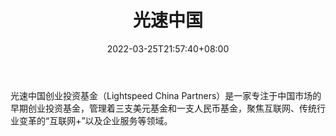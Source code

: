 ﻿---
weight: 
title: "光速中国"
description: "光速中国创业投资基金（Lightspeed China Partners）是一家专注于中国市场的早期创业投资基金，管理着三支美元基金和一支人民币基金，聚焦互联网、传统行业变革的“互联网+”以及企..."
date: 2022-03-25T21:57:40+08:00
lastmod: 2022-03-25T16:45:40+08:00
draft: false
authors: ["Metabd"]
featuredImage: "guangsuzhongguo.jpg"
link: ""
tags: ["投资机构","光速中国"]
categories: ["navigation"]
navigation: ["投资机构"]
lightgallery: true
toc: true
pinned: false
recommend: false
recommend1: false
---
光速中国创业投资基金（Lightspeed China Partners）是一家专注于中国市场的早期创业投资基金，管理着三支美元基金和一支人民币基金，聚焦互联网、传统行业变革的“互联网+”以及企业服务等领域。
